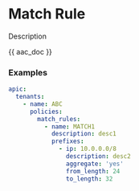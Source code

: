 # Match Rule

Description

{{ aac_doc }}
### Examples

```yaml
apic:
  tenants:
    - name: ABC
      policies:
        match_rules:
          - name: MATCH1
            description: desc1
            prefixes:
              - ip: 10.0.0.0/8
                description: desc2
                aggregate: 'yes'
                from_length: 24
                to_length: 32
```
